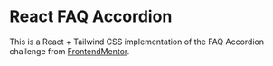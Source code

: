 # React FAQ Accordion

This is a React + Tailwind CSS implementation of the FAQ Accordion challenge from [FrontendMentor](https://www.frontendmentor.io/).
